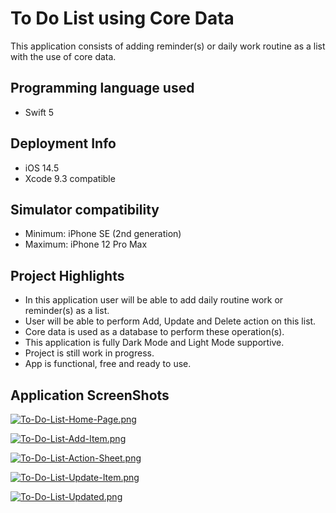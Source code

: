 # To Do List using Core Data

This application consists of adding reminder(s) or daily work routine as a list with the use of core data.

## Programming language used
- Swift 5

## Deployment Info
- iOS 14.5
- Xcode 9.3 compatible

## Simulator compatibility
- Minimum: iPhone SE (2nd generation)
- Maximum: iPhone 12 Pro Max

## Project Highlights
- In this application user will be able to add daily routine work or reminder(s) as a list.
- User will be able to perform Add, Update and Delete action on this list.
- Core data is used as a database to perform these operation(s).
- This application is fully Dark Mode and Light Mode supportive.
- Project is still work in progress.
- App is functional, free and ready to use.

## Application ScreenShots

[![To-Do-List-Home-Page.png](https://i.postimg.cc/T2Vr69WF/To-Do-List-Home-Page.png)](https://postimg.cc/LhsqkjD3)

[![To-Do-List-Add-Item.png](https://i.postimg.cc/tTgLjTBm/To-Do-List-Add-Item.png)](https://postimg.cc/4Kr8vJkz)

[![To-Do-List-Action-Sheet.png](https://i.postimg.cc/tJZwscQ3/To-Do-List-Action-Sheet.png)](https://postimg.cc/gLpN5N0j)

[![To-Do-List-Update-Item.png](https://i.postimg.cc/44YxvNX5/To-Do-List-Update-Item.png)](https://postimg.cc/ThXxfxLL)

[![To-Do-List-Updated.png](https://i.postimg.cc/hPxydx6q/To-Do-List-Updated.png)](https://postimg.cc/RNSLr3vP)
